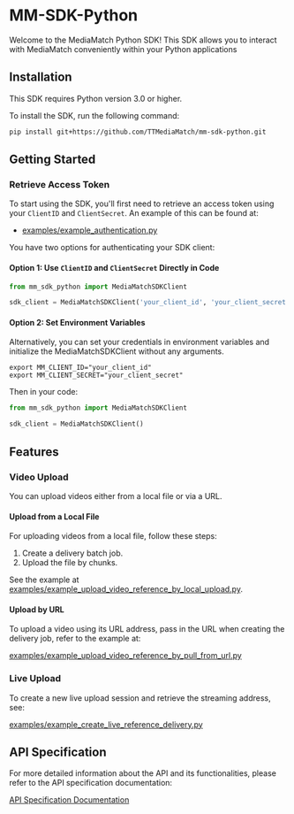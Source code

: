 # MM-SDK-Python

Welcome to the MediaMatch Python SDK! This SDK allows you to interact with MediaMatch conveniently within your Python applications

## Installation

This SDK requires Python version 3.0 or higher.

To install the SDK, run the following command:

```sh
pip install git+https://github.com/TTMediaMatch/mm-sdk-python.git
```

## Getting Started

### Retrieve Access Token

To start using the SDK, you'll first need to retrieve an access token using your `ClientID` and `ClientSecret`. An example of this can be found at:

- [examples/example_authentication.py](https://github.com/TTMediaMatch/mm-sdk-python/blob/main/mediamatch_sdk/examples/example_authentication.py)

You have two options for authenticating your SDK client:

#### Option 1: Use `ClientID` and `ClientSecret` Directly in Code

```python
from mm_sdk_python import MediaMatchSDKClient

sdk_client = MediaMatchSDKClient('your_client_id', 'your_client_secret')
```

#### Option 2: Set Environment Variables
Alternatively, you can set your credentials in environment variables and initialize the MediaMatchSDKClient without any arguments.

``` arduino
export MM_CLIENT_ID="your_client_id"
export MM_CLIENT_SECRET="your_client_secret"
```

Then in your code:

```python
from mm_sdk_python import MediaMatchSDKClient

sdk_client = MediaMatchSDKClient()
```
## Features

### Video Upload

You can upload videos either from a local file or via a URL.

#### Upload from a Local File

For uploading videos from a local file, follow these steps:

1. Create a delivery batch job.
2. Upload the file by chunks.

See the example at [examples/example_upload_video_reference_by_local_upload.py](https://github.com/TTMediaMatch/mm-sdk-python/blob/main/mediamatch_sdk/examples/example_upload_video_reference_by_local_upload.py).

#### Upload by URL

To upload a video using its URL address, pass in the URL when creating the delivery job,
refer to the example at:

[examples/example_upload_video_reference_by_pull_from_url.py](https://github.com/TTMediaMatch/mm-sdk-python/blob/main/mediamatch_sdk/examples/example_upload_video_reference_by_pull_from_url.py)

### Live Upload

To create a new live upload session and retrieve the streaming address, see:

[examples/example_create_live_reference_delivery.py](https://github.com/TTMediaMatch/mm-sdk-python/blob/main/mediamatch_sdk/examples/example_create_live_reference_delivery.py)


## API Specification

For more detailed information about the API and its functionalities, please refer to the API specification documentation:

[API Specification Documentation](https://mediamatch.tiktok.com/web/support/7347903566754873350)
